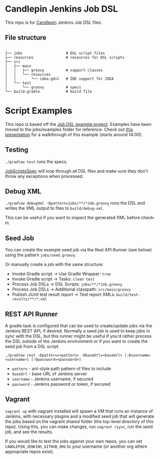# Candlepin Jenkins Job DSL

This repo is for [Candlepin](https://github.com/candlepin/candlepin) Jenkins Job DSL files.

## File structure

    .
    ├── jobs                    # DSL script files
    ├── resources               # resources for DSL scripts
    ├── src
    │   ├── main
    │   │   ├── groovy          # support classes
    │   │   └── resources
    │   │       └── idea.gdsl   # IDE support for IDEA
    │   └── test
    │       └── groovy          # specs
    └── build.gradle            # build file

# Script Examples

This repo is based off the [Job DSL example project](https://github.com/jenkinsci/job-dsl-plugin). Examples have been moved to the jobs/examples folder for reference. Check out [this presentation](https://www.youtube.com/watch?v=SSK_JaBacE0) for a walkthrough of this example (starts around 14:00).


## Testing

`./gradlew test` runs the specs.

[JobScriptsSpec](src/test/groovy/com/dslexample/JobScriptsSpec.groovy)
will loop through all DSL files and make sure they don't throw any exceptions when processed.

## Debug XML

`./gradlew debugXml -Dpattern=jobs/**/*Job.groovy` runs the DSL and writes the XML output to files to `build/debug-xml`.

This can be useful if you want to inspect the generated XML before check-in.

## Seed Job

You can create the example seed job via the Rest API Runner (see below) using the pattern `jobs/seed.groovy`.

Or manually create a job with the same structure:

* Invoke Gradle script → Use Gradle Wrapper: `true`
* Invoke Gradle script → Tasks: `clean test`
* Process Job DSLs → DSL Scripts: `jobs/**/*Job.groovy`
* Process Job DSLs → Additional classpath: `src/main/groovy`
* Publish JUnit test result report → Test report XMLs: `build/test-results/**/*.xml`

## REST API Runner

A gradle task is configured that can be used to create/update jobs via the Jenkins REST API, if desired. Normally
a seed job is used to keep jobs in sync with the DSL, but this runner might be useful if you'd rather process the
DSL outside of the Jenkins environment or if you want to create the seed job from a DSL script.

```./gradlew rest -Dpattern=<pattern> -DbaseUrl=<baseUrl> [-Dusername=<username>] [-Dpassword=<password>]```

* `pattern` - ant-style path pattern of files to include
* `baseUrl` - base URL of Jenkins server
* `username` - Jenkins username, if secured
* `password` - Jenkins password or token, if secured

## Vagrant

`vagrant up` with vagrant installed will spawn a VM that runs an instance of
Jenkins, with necessary plugins and a modified seed job that will generate the
jobs based on the vagrant shared folder (the top-level directory of this repo).
Using this, you can make changes, run `vagrant rsync`, run the seed job, and
see the results.

If you would like to test the jobs against your own repos, you can set `CANDLEPIN_JENKINS_GITHUB_ORG` to your username
(or another org where appropriate repos exist).
